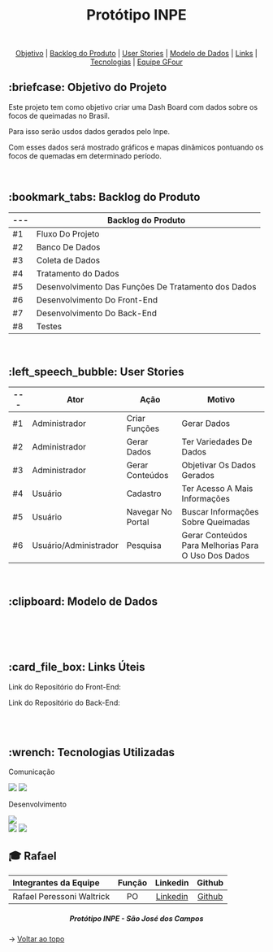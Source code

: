 <p align="center">
<h1 align="center"> Protótipo INPE </h1>
<br id="topo">
<p align="center">
    <a href="#Objetivo">Objetivo</a>  |  
    <a href="#backlog">Backlog do Produto</a>  |
    <a href="#userstories">User Stories</a>  |
    <a href="#modelo">Modelo de Dados</a>  |
    <a href="#links">Links</a>  |  
    <a href="#tecnologias">Tecnologias</a>  |  
    <a href="#equipe">Equipe GFour</a>
</p>

<span id="Objetivo">
<h2> :briefcase: Objetivo do Projeto </h2>
<p>Este projeto tem como objetivo criar uma Dash Board com dados sobre os focos de queimadas no Brasil.</p>

<p>Para isso serão usdos dados gerados pelo Inpe.</p>

<p>Com esses dados será mostrado gráficos e mapas dinâmicos pontuando os focos de quemadas em determinado período.</p>
<br>

<span id="backlog">
<h2> :bookmark_tabs: Backlog do Produto </h2>

--- | Backlog do Produto
----|-------------------
#1 | Fluxo Do Projeto |
#2 | Banco De Dados |
#3 | Coleta de Dados |
#4 | Tratamento do Dados |
#5 | Desenvolvimento Das Funções De Tratamento dos Dados |
#6 | Desenvolvimento Do Front-End |
#7 | Desenvolvimento Do Back-End |
#8 | Testes |
<br>

<span id="userstories">
<h2> :left_speech_bubble: User Stories </h2>

--- | Ator | Ação | Motivo
----|------|------|--------
#1 | Administrador | Criar Funções | Gerar Dados
#2 | Administrador | Gerar Dados | Ter Variedades De Dados
#3 | Administrador | Gerar Conteúdos | Objetivar Os Dados Gerados
#4 | Usuário | Cadastro | Ter Acesso A Mais Informações
#5 | Usuário | Navegar No Portal | Buscar Informações Sobre Queimadas
#6 | Usuário/Administrador | Pesquisa | Gerar Conteúdos Para Melhorias Para O Uso Dos Dados 

<br>
<span id="modelo">
<h2> :clipboard: Modelo de Dados</h2>
<h1 align="center">
<img src = ""></h1>
<br>

<span id="links">
<h2>:card_file_box: Links Úteis</h2>

Link do Repositório do Front-End:

Link do Repositório do Back-End: 

<br>
<br>
<span id="tecnologias">
<h2>:wrench: Tecnologias Utilizadas</h2>
<p>
<p> Comunicação <p>
<img src="https://img.shields.io/badge/Discord-CED4DA?style=for-the-badge&logo=discord&logoColor=5865F2"/> 
<img src="https://img.shields.io/badge/Trello-CED4DA?style=for-the-badge&logo=trello&logoColor=0052CC"/>
<p> Desenvolvimento <p>
<img src="https://img.shields.io/badge/Figma-CED4DA?style=for-the-badge&logo=figma&logoColor=F24E1E"/>
<br>

<img src="https://img.shields.io/badge/MongoDB-CED4DA?style=for-the-badge&logo=mongodb&logoColor=4EA94B"/>
<img src="https://img.shields.io/badge/C%2B%2B-CED4DA?style=for-the-badge&logo=c%2B%2B&logoColor=4EA94B"

</p>
<br>

<div id='equipe'>
<h2> 🎓 Rafael</h2>
    

Integrantes da Equipe | Função | Linkedin | Github| 
:--------- | :------: | :-------: | :-------: | 
Rafael Peressoni Waltrick | PO | [Linkedin](https://www.linkedin.com/in/rafael-p-waltrick-7211b4221) |  [Github](https://github.com/rafawaltrick)|

</div>
 
 <h5 align="center"> Protótipo INPE - São José dos Campos </h5>
 
 → [Voltar ao topo](#topo)
